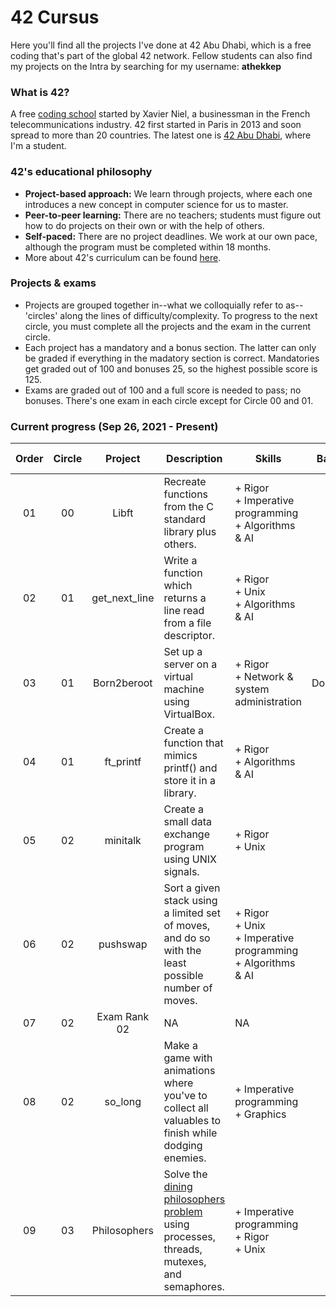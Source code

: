 # 42 Cursus

Here you'll find all the projects I've done at 42 Abu Dhabi, which is a free coding that's part of the global 42 network. Fellow students can also find my projects on the Intra by searching for my username: **athekkep**

### What is 42?
A free [coding school](https://en.wikipedia.org/wiki/42_(school)) started by Xavier Niel, a businessman in the French telecommunications industry. 42 first started in Paris in 2013 and soon spread to more than 20 countries. The latest one is [42 Abu Dhabi](https://42abudhabi.ae/), where I'm a student.

### 42's educational philosophy
- **Project-based approach:** We learn through projects, where each one introduces a new concept in computer science for us to master.
- **Peer-to-peer learning:** There are no teachers; students must figure out how to do projects on their own or with the help of others.
- **Self-paced:** There are no project deadlines. We work at our own pace, although the program must be completed within 18 months.
- More about 42's curriculum can be found [here](https://42abudhabi.ae/curriculum).

### Projects & exams
- Projects are grouped together in--what we colloquially refer to as--'circles' along the lines of difficulty/complexity. To progress to the next circle, you must complete all the projects and the exam in the current circle.
- Each project has a mandatory and a bonus section. The latter can only be graded if everything in the madatory section is correct. Mandatories get graded out of 100 and bonuses 25, so the highest possible score is 125.
- Exams are graded out of 100 and a full score is needed to pass; no bonuses. There's one exam in each circle except for Circle 00 and 01.


### Current progress (Sep 26, 2021 - Present)
|Order|Circle|Project|Description|Skills|Base|Date finished|Grade|
| :---: | :---: | :---: | --- | --- | :---: | :---: | :---: |
| 01 | 00 | Libft | Recreate functions from the C standard library plus others. | + Rigor<br/>+ Imperative programming<br/>+ Algorithms & AI | C | Oct 12, 2021 | 125/100 |
| 02 | 01 | get_next_line | Write a function which returns a line read from a file descriptor. | + Rigor<br/>+ Unix<br/>+ Algorithms & AI | C | Oct 19, 2021 | 125/100 |
| 03 | 01 | Born2beroot | Set up a server on a virtual machine using VirtualBox. | + Rigor<br/>+ Network & system administration | Docker | Oct 23, 2021 | 125/100 |
| 04 | 01 | ft_printf | Create a function that mimics printf() and store it in a library. | + Rigor<br/>+ Algorithms & AI | C | Nov 02, 2021 | 125/100 |
| 05 | 02 | minitalk | Create a small data exchange program using UNIX signals. | + Rigor<br/>+ Unix | C | Nov 18, 2021 | 125/100 |
| 06 | 02 | pushswap | Sort a given stack using a limited set of moves, and do so with the least possible number of moves. | + Rigor<br/>+ Unix<br/>+ Imperative programming<br/>+ Algorithms & AI | C | Nov 21, 2021 | 125/100 |
| 07 | 02 | Exam Rank 02 | NA | NA | C | Dec 16, 2021 | 100/100 |
| 08 | 02 | so_long | Make a game with animations where you've to collect all valuables to finish while dodging enemies. | + Imperative programming<br/>+ Graphics | C | Dec 16, 2021 | 125/100 |
| 09 | 03 | Philosophers | Solve the [dining philosophers problem](https://en.wikipedia.org/wiki/Dining_philosophers_problem) using processes, threads, mutexes, and semaphores. | + Imperative programming<br/>+ Rigor<br/>+ Unix | C | Jan 11, 2022 | 125/100 |
